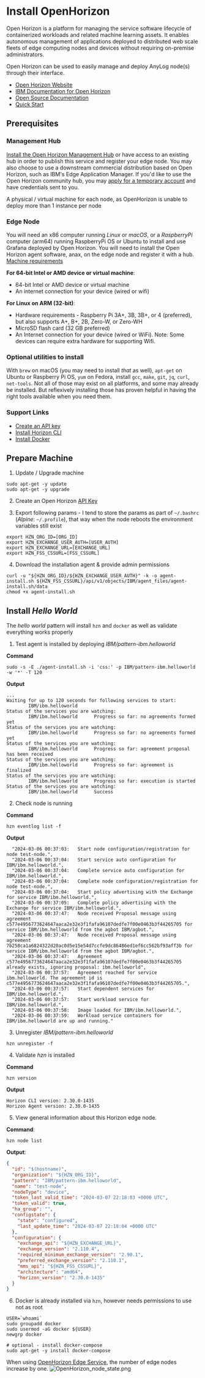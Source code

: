 # Install OpenHorizon

Open Horizon is a platform for managing the service software lifecycle of containerized workloads and related machine 
learning assets. It enables autonomous management of applications deployed to distributed web scale fleets of edge 
computing nodes and devices without requiring on-premise administrators.

Open Horizon can be used to easily manage and deploy AnyLog node(s) through their interface.
* [Open Horizon Website](https://www.lfedge.org/projects/openhorizon/)
* [IBM Documentation for Open Horizon](https://developer.ibm.com/components/open-horizon/)
* [Open Source Documentation](https://open-horizon.github.io/)
* [Quick Start](https://open-horizon.github.io/quick-start/)

## Prerequisites
### Management Hub
[Install the Open Horizon Management Hub](https://open-horizon.github.io/quick-start) or have access to an existing hub in order to publish 
this service and register your edge node.  You may also choose to use a downstream commercial distribution based on Open 
Horizon, such as IBM's Edge Application Manager.  If you'd like to use the Open Horizon community hub, you may 
[apply for a temporary account](https://wiki.lfedge.org/display/LE/Open+Horizon+Management+Hub+Developer+Instance) and have credentials sent to you.

A physical / virtual machine for each node, as OpenHorizon is unable to deploy more than 1 instance per node

### Edge Node
You will need an x86 computer running _Linux_ or _macOS_, or a _RaspberryPi_ computer (arm64) running 
RaspberryPi OS or Ubuntu to install and use Grafana deployed by Open Horizon. You will need to install the Open Horizon 
agent software, anax, on the edge node and register it with a hub. [Machine requirements](https://www.ibm.com/docs/en/eam/4.0?topic=devices-preparing-edge-devicehttps://www.ibm.com/docs/en/eam/4.0?topic=devices-preparing-edge-device)

**For 64-bit Intel or AMD device or virtual machine**:
* 64-bit Intel or AMD device or virtual machine
* An internet connection for your device (wired or wifi)

**For Linux on ARM (32-bit)**:
* Hardware requirements - Raspberry Pi 3A+, 3B, 3B+, or 4 (preferred), but also supports  A+, B+, 2B, Zero-W, or Zero-WH
* MicroSD flash card (32 GB preferred)
* An Internet connection for your device (wired or WiFi). Note: Some devices can require extra hardware for supporting Wifi.

### Optional utilities to install  
With `brew` on macOS (you may need to install _that_ as well), `apt-get` on Ubuntu 
or Raspberry Pi OS, `yum` on Fedora, install `gcc`, `make`, `git`, `jq`, `curl`, `net-tools`.  Not all of those may exist 
on all platforms, and some may already be installed.  But reflexively installing those has proven helpful in having the 
right tools available when you need them.

### Support Links
* [Create an API key](https://www.ibm.com/docs/en/eam/4.3?topic=installation-creating-your-api-key) 
* [Install Horizon CLI](https://www.ibm.com/docs/en/eam/4.1?topic=cli-installing-hzn) 
* [Install Docker](https://docs.docker.com/engine/install/) 

## Prepare Machine
1. Update / Upgrade machine  
```shell
sudo apt-get -y update 
sudo apt-get -y upgrade
```

2. Create an Open Horizon [API Key](https://www.ibm.com/docs/en/eam/4.3?topic=installation-creating-your-api-key)

3. Export following params - I tend to store the params as part of `~/.bashrc` (_Alpine_: `~/.profile`), that way when the node
reboots the environment variables still exist
```shell
export HZN_ORG_ID=[ORG_ID]
export HZN_EXCHANGE_USER_AUTH=[USER_AUTH]
export HZN_EXCHANGE_URL=[EXCHANGE_URL]
export HZN_FSS_CSSURL=[FSS_CSSURL]
```

4. Download the installation agent & provide admin permissions
```shell
curl -u "${HZN_ORG_ID}/${HZN_EXCHANGE_USER_AUTH}" -k -o agent-install.sh ${HZN_FSS_CSSURL}/api/v1/objects/IBM/agent_files/agent-install.sh/data
chmod +x agent-install.sh
```

## Install _Hello World_

The _hello world_ pattern will install `hzn` and `docker` as well as validate everything works properly 

1. Test agent is installed by deploying _IBM/pattern-ibm.helloworld_

**Command**
```shell
sudo -s -E ./agent-install.sh -i 'css:' -p IBM/pattern-ibm.helloworld -w '*' -T 120
```
**Output**
```shell
...
Waiting for up to 120 seconds for following services to start:
        IBM/ibm.helloworld
Status of the services you are watching:
        IBM/ibm.helloworld      Progress so far: no agreements formed yet
Status of the services you are watching:
        IBM/ibm.helloworld      Progress so far: no agreements formed yet
Status of the services you are watching:
        IBM/ibm.helloworld      Progress so far: agreement proposal has been received
Status of the services you are watching:
        IBM/ibm.helloworld      Progress so far: agreement is finalized
Status of the services you are watching:
        IBM/ibm.helloworld      Progress so far: execution is started
Status of the services you are watching:
        IBM/ibm.helloworld      Success
```

2. Check node is running

**Command**
```shell
hzn eventlog list -f
```
**Output**
```shell
  "2024-03-06 00:37:03:   Start node configuration/registration for node test-node.",
  "2024-03-06 00:37:04:   Start service auto configuration for IBM/ibm.helloworld.",
  "2024-03-06 00:37:04:   Complete service auto configuration for IBM/ibm.helloworld.",
  "2024-03-06 00:37:04:   Complete node configuration/registration for node test-node.",
  "2024-03-06 00:37:04:   Start policy advertising with the Exchange for service IBM/ibm.helloworld.",
  "2024-03-06 00:37:05:   Complete policy advertising with the Exchange for service IBM/ibm.helloworld.",
  "2024-03-06 00:37:47:   Node received Proposal message using agreement c577e4956773624647aaca2e32e3f1fafa96107dedfe7f00e0463b3f44265705 for service IBM/ibm.helloworld from the agbot IBM/agbot.",
  "2024-03-06 00:37:47:   Node received Proposal message using agreement 7b258ca1a6824322d20ac0d5e15e54d7ccfe9dc86486ed1ef6cc562bf93aff3b for service IBM/ibm.helloworld from the agbot IBM/agbot.",
  "2024-03-06 00:37:47:   Agreement c577e4956773624647aaca2e32e3f1fafa96107dedfe7f00e0463b3f44265705 already exists, ignoring proposal: ibm.helloworld",
  "2024-03-06 00:37:57:   Agreement reached for service ibm.helloworld. The agreement id is c577e4956773624647aaca2e32e3f1fafa96107dedfe7f00e0463b3f44265705.",
  "2024-03-06 00:37:57:   Start dependent services for IBM/ibm.helloworld.",
  "2024-03-06 00:37:57:   Start workload service for IBM/ibm.helloworld.",
  "2024-03-06 00:37:58:   Image loaded for IBM/ibm.helloworld.",
  "2024-03-06 00:37:59:   Workload service containers for IBM/ibm.helloworld are up and running."
```

3. Unregister _IBM/pattern-ibm.helloworld_
```shell
hzn unregister -f
```

4. Validate _hzn_ is installed 

**Command**
```shell
hzn version
```

**Output**
```shell
Horizon CLI version: 2.30.0-1435
Horizon Agent version: 2.30.0-1435
```

5. View general information about this Horizon edge node.

**Command**:
```shell
hzn node list
```

**Output**: 
```json
{
  "id": "$(hostname)",
  "organization": "${HZN_ORG_ID}",
  "pattern": "IBM/pattern-ibm.helloworld",
  "name": "test-node",
  "nodeType": "device",
  "token_last_valid_time": "2024-03-07 22:18:03 +0000 UTC",
  "token_valid": true,
  "ha_group": "",
  "configstate": {
    "state": "configured",
    "last_update_time": "2024-03-07 22:18:04 +0000 UTC"
  },
  "configuration": {
    "exchange_api": "${HZN_EXCHANGE_URL}",
    "exchange_version": "2.110.4",
    "required_minimum_exchange_version": "2.90.1",
    "preferred_exchange_version": "2.110.1",
    "mms_api": "${HZN_FSS_CSSURL}",
    "architecture": "amd64",
    "horizon_version": "2.30.0-1435"
  }
}
```

6. Docker is already installed via `hzn`, however needs permissions to use not as root
```shell
USER=`whoami` 
sudo groupadd docker 
sudo usermod -aG docker ${USER} 
newgrp docker

# optional - install docker-compose 
sudo apt-get -y install docker-compose
```

When using [OpenHorizon Edge Service](OpenHorizon_EdgeService.md), the number of edge nodes increase by one. 
![OpenHorizon_node_state.png](imgs%2FOpenHorizon_node_state.png)



